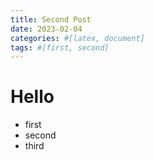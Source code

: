 ```yaml
---
title: Second Post
date: 2023-02-04
categories: #[latex, document]
tags: #[first, second]
---
```



# Hello

* first
* second
* third